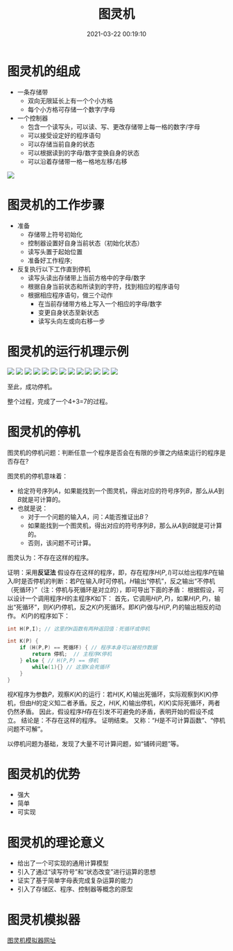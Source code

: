 ﻿---
title: 图灵机
date: 2021-03-22 00:19:10
description: 本文分享图灵机的概念和原理。
tags:
- 图灵机
- 计算理论
categories:
- 计算机科学基础
---

# 图灵机的组成
- 一条存储带
  - 双向无限延长上有一个个小方格
  - 每个小方格可存储一个数字/字母
- 一个控制器
  - 包含一个读写头，可以读、写、更改存储带上每一格的数字/字母
  - 可以接受设定好的程序语句
  - 可以存储当前自身的状态
  - 可以根据读到的字母/数字变换自身的状态
  - 可以沿着存储带一格一格地左移/右移

![](../../images/计算机科学基础/图灵机/1.png)

# 图灵机的工作步骤
- 准备
  - 存储带上符号初始化
  - 控制器设置好自身当前状态（初始化状态）
  - 读写头置于起始位置
  - 准备好工作程序;
- 反复执行以下工作直到停机
  - 读写头读出存储带上当前方格中的字母/数字
  - 根据自身当前状态和所读到的字符，找到相应的程序语句
  - 根据相应程序语句，做三个动作
    - 在当前存储带方格上写入一个相应的字母/数字
    - 变更自身状态至新状态
    - 读写头向左或向右移一步


# 图灵机的运行机理示例

![](../../images/计算机科学基础/图灵机/2.png)
![](../../images/计算机科学基础/图灵机/3.png)
![](../../images/计算机科学基础/图灵机/4.png)
![](../../images/计算机科学基础/图灵机/5.png)
![](../../images/计算机科学基础/图灵机/6.png)
![](../../images/计算机科学基础/图灵机/7.png)
![](../../images/计算机科学基础/图灵机/8.png)
![](../../images/计算机科学基础/图灵机/9.png)
![](../../images/计算机科学基础/图灵机/10.png)
![](../../images/计算机科学基础/图灵机/11.png)
![](../../images/计算机科学基础/图灵机/12.png)
![](../../images/计算机科学基础/图灵机/13.png)
![](../../images/计算机科学基础/图灵机/14.png)

至此，成功停机。

整个过程，完成了一个4+3=7的过程。

# 图灵机的停机

图灵机的停机问题：判断任意一个程序是否会在有限的步骤之内结束运行的程序是否存在?

图灵机的停机意味着：
- 给定符号序列$A$，如果能找到一个图灵机，得出对应的符号序列$B$，那么从$A$到$B$就是可计算的。
- 也就是说：
  - 对于一个问题的输入$A$，问：$A$能否推证出$B$？
  - 如果能找到一个图灵机，得出对应的符号序列$B$，那么从$A$到$B$就是可计算的。
  - 否则，该问题不可计算。

图灵认为：不存在这样的程序。

证明：采用**反证法**
假设存在这样的程序，即，存在程序$H(P,I)$可以给出程序$P$在输入$I$时是否停机的判断：若$P$在输入$I$时可停机，$H$输出“停机”，反之输出“不停机（死循环）”（注：停机与死循环是对立的），即可导出下面的矛盾：
根据假设，可以设计一个调用程序$H$的主程序$K$如下：
首先，它调用$H(P,P)$，如果$H(P,P)$，输出“死循环”，则$K(P)$停机，反之$K(P)$死循环。即$K(P)$做与$H(P,P)$的输出相反的动作。
$K(P)$的程序如下：
```c
int H(P,I); // 这里的H函数有两种返回值：死循环或停机

int K(P) {
    if (H(P,P) == 死循环) { // 程序本身可以被视作数据
        return 停机;  // 主程序K停机
    } else { // H(P,P) == 停机
        while(1){} // 这里K会死循环
    }
}
```
视$K$程序为参数$P$，观察$K(K)$的运行：若$H(K , K)$输出死循环，实际观察到$K(K)$停机，但由$H$的定义知二者矛盾。反之，$H(K, K)$输出停机，$K(K)$实际死循环，两者仍然矛盾。
因此，假设程序$H$存在引发不可避免的矛盾，表明开始的假设不成立。
结论是：不存在这样的程序。
证明结束。
又称：“$H$是不可计算函数”、“停机问题不可解”。

以停机问题为基础，发现了大量不可计算问题，如“铺砖问题”等。

# 图灵机的优势

- 强大
- 简单
- 可实现

# 图灵机的理论意义

- 给出了一个可实现的通用计算模型
- 引入了通过“读写符号”和“状态改变”进行运算的思想
- 证实了基于简单字母表完成复杂运算的能力
- 引入了存储区、程序、控制器等概念的原型

# 图灵机模拟器

[图灵机模拟器网址](http://morphett.info/turing/turing.html)



